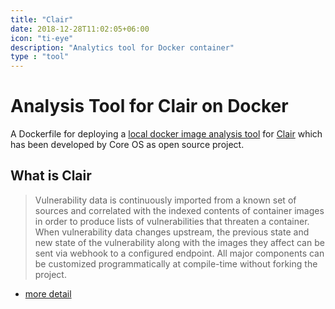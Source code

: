 ```yaml
---
title: "Clair"
date: 2018-12-28T11:02:05+06:00
icon: "ti-eye"
description: "Analytics tool for Docker container"
type : "tool"
---
```


# Analysis Tool for Clair on Docker

A Dockerfile for deploying a [local docker image analysis tool](https://github.com/coreos/clair/tree/master/contrib/analyze-local-images) for [Clair](https://github.com/coreos/clair) which has been developed by Core OS as open source project.

## What is Clair

>Vulnerability data is continuously imported from a known set of sources and correlated with the indexed contents of container images in order to produce lists of vulnerabilities that threaten a container. When vulnerability data changes upstream, the previous state and new state of the vulnerability along with the images they affect can be sent via webhook to a configured endpoint. All major components can be customized programmatically at compile-time without forking the project.

* [more detail](https://github.com/coreos/clair/blob/master/README.md)

